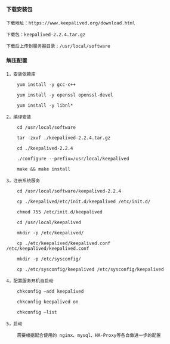 
#### 下载安装包

	下载地址：https://www.keepalived.org/download.html
	
	下载包：keepalived-2.2.4.tar.gz
	
	下载后上传到服务器目录：/usr/local/software
	
#### 解压配置

	1，安装依赖库
	
		yum install -y gcc-c++
		
		yum install -y openssl openssl-devel
		
		yum install -y libnl*
	
	2，编译安装
	
		cd /usr/local/software
		
		tar -zxvf ./keepalived-2.2.4.tar.gz
		
		cd ./keepalived-2.2.4
		
		./configure --prefix=/usr/local/keepalived
		
		make && make install
	
	3，注册系统服务
	
		cd /usr/local/software/keepalived-2.2.4
		
		cp ./keepalived/etc/init.d/keepalived /etc/init.d/
		
		chmod 755 /etc/init.d/keepalived
		
		cd /usr/local/keepalived
		
		mkdir -p /etc/keepalived/
		
		cp ./etc/keepalived/keepalived.conf /etc/keepalived/keepalived.conf
		
		mkdir -p /etc/sysconfig/
		
		cp ./etc/sysconfig/keepalived /etc/sysconfig/keepalived
	
	4，配置服务开机自启动
	
		chkconfig –add keepalived
		
		chkconfig keepalived on
		
		chkconfig –list
	
	5，启动
	
		需要根据配合使用的 nginx、mysql、HA-Proxy等各自做进一步的配置





